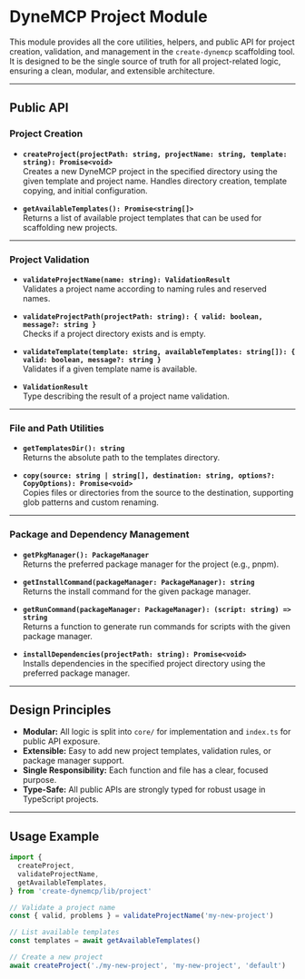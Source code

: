 # DyneMCP Project Module

This module provides all the core utilities, helpers, and public API for project creation, validation, and management in the `create-dynemcp` scaffolding tool.  
It is designed to be the single source of truth for all project-related logic, ensuring a clean, modular, and extensible architecture.

---

## **Public API**

### Project Creation

- **`createProject(projectPath: string, projectName: string, template: string): Promise<void>`**  
  Creates a new DyneMCP project in the specified directory using the given template and project name. Handles directory creation, template copying, and initial configuration.

- **`getAvailableTemplates(): Promise<string[]>`**  
  Returns a list of available project templates that can be used for scaffolding new projects.

---

### Project Validation

- **`validateProjectName(name: string): ValidationResult`**  
  Validates a project name according to naming rules and reserved names.

- **`validateProjectPath(projectPath: string): { valid: boolean, message?: string }`**  
  Checks if a project directory exists and is empty.

- **`validateTemplate(template: string, availableTemplates: string[]): { valid: boolean, message?: string }`**  
  Validates if a given template name is available.

- **`ValidationResult`**  
  Type describing the result of a project name validation.

---

### File and Path Utilities

- **`getTemplatesDir(): string`**  
  Returns the absolute path to the templates directory.

- **`copy(source: string | string[], destination: string, options?: CopyOptions): Promise<void>`**  
  Copies files or directories from the source to the destination, supporting glob patterns and custom renaming.

---

### Package and Dependency Management

- **`getPkgManager(): PackageManager`**  
  Returns the preferred package manager for the project (e.g., pnpm).

- **`getInstallCommand(packageManager: PackageManager): string`**  
  Returns the install command for the given package manager.

- **`getRunCommand(packageManager: PackageManager): (script: string) => string`**  
  Returns a function to generate run commands for scripts with the given package manager.

- **`installDependencies(projectPath: string): Promise<void>`**  
  Installs dependencies in the specified project directory using the preferred package manager.

---

## **Design Principles**

- **Modular:** All logic is split into `core/` for implementation and `index.ts` for public API exposure.
- **Extensible:** Easy to add new project templates, validation rules, or package manager support.
- **Single Responsibility:** Each function and file has a clear, focused purpose.
- **Type-Safe:** All public APIs are strongly typed for robust usage in TypeScript projects.

---

## **Usage Example**

```ts
import {
  createProject,
  validateProjectName,
  getAvailableTemplates,
} from 'create-dynemcp/lib/project'

// Validate a project name
const { valid, problems } = validateProjectName('my-new-project')

// List available templates
const templates = await getAvailableTemplates()

// Create a new project
await createProject('./my-new-project', 'my-new-project', 'default')
```
